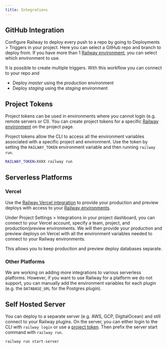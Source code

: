 ```yaml
---
title: Integrations
---
```


## GitHub Integration

Configure Railway to deploy every push to a repo by going to Deployments > Triggers in your project. Here you can select a GitHub repo and branch to deploy
from. If you have more than 1 [Railway environment](develop/environments), you can
select which environment to use.

It is possible to create multiple triggers. With this workflow you can connect to your repo and
- Deploy _master_ using the _production_ environment
- Deploy _staging_ using the _staging_ environment

## Project Tokens

Project tokens can be used in environments where you cannot login (e.g. remote
servers or CI). You can create project tokens for a specific [Railway
environment](develop/environments) on the project page.

Project tokens allow the CLI to access all the environment variables associated
with a specific project and environment. Use the token by setting the
`RAILWAY_TOKEN` environment variable and then running `railway run`.

```bash
RAILWAY_TOKEN=XXXX railway run
```

## Serverless Platforms

### Vercel

Use the [Railway Vercel
integration](https://railway.app/changelog/2020-10-23#vercel-integration)
to provide your production and preview deploys with access to your [Railway
environments](/environments).

Under Project Settings > Integrations in your project dashboard, you can connect
to your Vercel account, specify a team, project, and production/preview
environments. We will then provide your production and preview deploys on Vercel
with all the environment variables needed to connect to your Railway
environments.

This allows you to keep production and preview deploy databases separate.

### Other Platforms

We are working on adding more integrations to various serverless platforms.
However, if you want to use Railway for a platform we do not support, you can
manually add the environment variables for each plugin (e.g. the `DATABASE_URL`
for the Postgres plugin).

## Self Hosted Server

You can deploy to a separate server (e.g. AWS, GCP, DigitalOcean) and still
connect to your Railway plugins. On the server, you can either login to the CLI
with `railway login` or use a [project token](/deploy/project-tokens). Then prefix the
server start command with `railway run`.

```shell:always
railway run start-server
```
